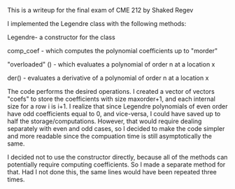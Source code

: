 This is a writeup for the final exam of CME 212 by Shaked Regev

I implemented the Legendre class with the following methods:

Legendre- a constructor for the class

comp_coef - which computes the polynomial coefficients up to "morder"

"overloaded" () - which evaluates a polynomial of order n at a location x

der() - evaluates a derivative of a polynomial of order n at a location x

The code performs the desired operations. I created a vector of vectors "coefs"
to store the coefficients with size maxorder+1, and each internal size for a 
row i is i+1. I realize that since Legendre polynomials of even order have odd
coefficients equal to 0, and vice-versa, I could have saved up to half the
storage/computations. However, that would require dealing separately with even
and odd cases, so I decided to make the code simpler and more readable since
the compuation time is still asymptotically the same. 

I decided not to use the constructor directly, because all of the methods can 
potentially require computing coefficients. So I made a separate method for
that. Had I not done this, the same lines would have been repeated three times.